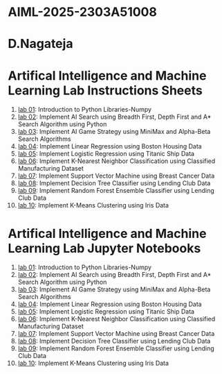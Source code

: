# AIML-2025-2303A51008
# D.Nagateja
# Artifical Intelligence and Machine Learning Lab Instructions Sheets
1. [lab 01](https://github.com/2303a51008/AIML--2025/blob/main/AIML_A1.pdf): Introduction to Python Libraries-Numpy
2. [lab 02](https://github.com/2303a51008/AIML--2025/blob/main/AIML_A2.pdf): Implement AI Search using Breadth First, Depth First and A* Search Algorithm using Python
3. [lab 03](https://github.com/2303a51008/AIML--2025/blob/main/AIML_A3%20(2).pdf): Implement AI Game Strategy using MiniMax and Alpha-Beta Search Algorithms
4. [lab 04](https://github.com/2303a51008/AIML--2025/blob/main/AIML_A4.pdf): Implement Linear Regression using Boston Housing Data
5. [lab 05](https://github.com/2303a51008/AIML--2025/blob/main/AIML_A5.pdf): Implement Logistic Regression using Titanic Ship Data
6. [lab 06](https://github.com/2303a51008/AIML--2025/blob/main/LAB_6AIML.ipynb): Implement K-Nearest Neighbor Classification using Classified Manufacturing Dataset
7. [lab 07](https://github.com/2303a51008/AIML--2025/blob/main/AIML_A7.pdf): Implement Support Vector Machine using Breast Cancer Data
8. [lab 08](https://github.com/2303a51008/AIML--2025/blob/main/AIML_A8.pdf): Implement Decision Tree Classifier using Lending Club Data
9. [lab 09](https://github.com/2303a51008/AIML--2025/blob/main/AIML_A9.pdf): Implement Random Forest Ensemble Classifier using Lending Club Data
10. [lab 10](https://github.com/2303a51008/AIML--2025/blob/main/AIML_A10.pdf): Implement K-Means Clustering using Iris Data


# Artifical Intelligence and Machine Learning Lab Jupyter Notebooks 
1. [lab 01](https://github.com/2303a51008/AIML--2025/blob/main/Lab01_AIML.ipynb): Introduction to Python Libraries-Numpy
2. [lab 02](https://github.com/2303a51008/AIML--2025/blob/main/Lab02_AIML.ipynb): Implement AI Search using Breadth First, Depth First and A* Search Algorithm using Python
3. [lab 03](https://github.com/2303a51008/AIML--2025/blob/main/AIML_LAB03.ipynb): Implement AI Game Strategy using MiniMax and Alpha-Beta Search Algorithms
4. [lab 04](https://github.com/2303a51008/AIML--2025/blob/main/Lab04_AIML.ipynb): Implement Linear Regression using Boston Housing Data
5. [lab 05](https://github.com/2303a51008/AIML--2025/blob/main/Lab05_AIML.ipynb): Implement Logistic Regression using Titanic Ship Data
6. [lab 06](https://github.com/2303a51008/AIML--2025/blob/main/LAB_6AIML.ipynb): Implement K-Nearest Neighbor Classification using Classified Manufacturing Dataset
7. [lab 07](): Implement Support Vector Machine using Breast Cancer Data
8. [lab 08](): Implement Decision Tree Classifier using Lending Club Data
9. [lab 09](): Implement Random Forest Ensemble Classifier using Lending Club Data
10. [lab 10](): Implement K-Means Clustering using Iris Data
